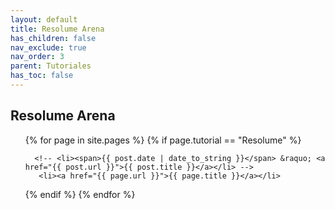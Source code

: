 ```yaml
---
layout: default
title: Resolume Arena
has_children: false
nav_exclude: true
nav_order: 3
parent: Tutoriales
has_toc: false
---
```


## Resolume Arena

<ul class="pages">
  {% for page in site.pages %}
  {% if page.tutorial == "Resolume" %}

      <!-- <li><span>{{ post.date | date_to_string }}</span> &raquo; <a href="{{ post.url }}">{{ post.title }}</a></li> -->
       <li><a href="{{ page.url }}">{{ page.title }}</a></li>
   {% endif %}
      {% endfor %}
</ul>